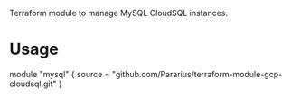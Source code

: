 Terraform module to manage MySQL CloudSQL instances.

# Usage

module "mysql" {
  source = "github.com/Pararius/terraform-module-gcp-cloudsql.git"
}